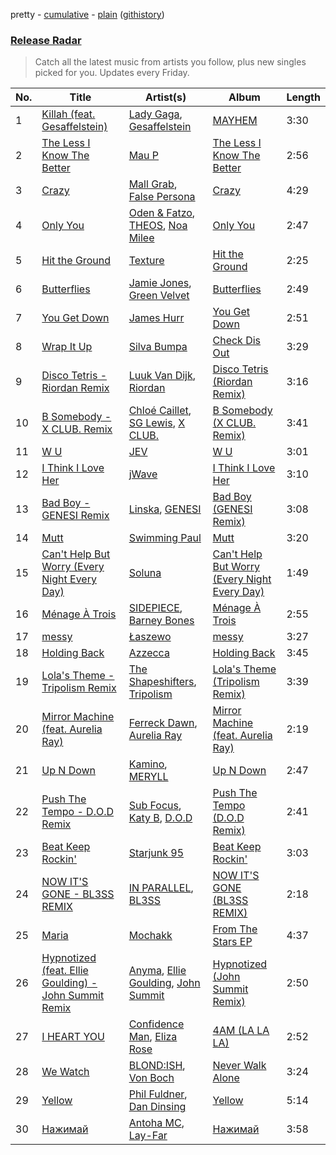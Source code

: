 pretty - [cumulative](/playlists/cumulative/Release%20Radar.md) - [plain](/playlists/plain/37i9dQZEVXbsudmxBFKW7G) ([githistory](https://github.githistory.xyz/vitokorn/spotify-playlist-archive/blob/master/playlists/plain/37i9dQZEVXbsudmxBFKW7G))
### [Release Radar](https://open.spotify.com/playlist/37i9dQZEVXbsudmxBFKW7G)

> Catch all the latest music from artists you follow, plus new singles picked for you. Updates every Friday.

| No. | Title | Artist(s) | Album | Length |
|---|---|---|---|---|
| 1 | [Killah (feat. Gesaffelstein)](https://open.spotify.com/track/4pNzBbGcqXofx8mLBPTeih) | [Lady Gaga](https://open.spotify.com/artist/1HY2Jd0NmPuamShAr6KMms), [Gesaffelstein](https://open.spotify.com/artist/3hteYQFiMFbJY7wS0xDymP) | [MAYHEM](https://open.spotify.com/album/2MHUaRi9OCyTN02SoyRRBJ) | 3:30 |
| 2 | [The Less I Know The Better](https://open.spotify.com/track/7lDGg8CFySbkKUrjgzcLlY) | [Mau P](https://open.spotify.com/artist/0w1sbtZVQoK6GzV4A4OkCv) | [The Less I Know The Better](https://open.spotify.com/album/37k9VMEhAj9tO9g7MTkHWk) | 2:56 |
| 3 | [Crazy](https://open.spotify.com/track/4CVqYMpHOozDjjdkb32QQY) | [Mall Grab](https://open.spotify.com/artist/7yF6JnFPDzgml2Ytkyl5D7), [False Persona](https://open.spotify.com/artist/0o9eLbvKL4PGG549qygy1o) | [Crazy](https://open.spotify.com/album/4YgiVywFl6ZUK85JZQK4lL) | 4:29 |
| 4 | [Only You](https://open.spotify.com/track/2LMKaaPc48a48HIB5dmFmR) | [Oden & Fatzo](https://open.spotify.com/artist/2YEnrpAWWaNRFumgde1lLH), [THEOS](https://open.spotify.com/artist/1hfqK3rF48A3CDcV8SAiyM), [Noa Milee](https://open.spotify.com/artist/2CvZc8HOLU2V2ykXCUlaC4) | [Only You](https://open.spotify.com/album/7cWLkwgHZo7jtIpzlsQCeD) | 2:47 |
| 5 | [Hit the Ground](https://open.spotify.com/track/7wAuksvJErTLz0OHTDJPIa) | [Texture](https://open.spotify.com/artist/1K3a2VWnyszfzzdnT8iu0e) | [Hit the Ground](https://open.spotify.com/album/7yD02x73angL1C9H4dfjCV) | 2:25 |
| 6 | [Butterflies](https://open.spotify.com/track/6cBs0IiuiBT0172vOcc7GE) | [Jamie Jones](https://open.spotify.com/artist/4admDxmnri5Zco0xYrJ0ji), [Green Velvet](https://open.spotify.com/artist/3ABaec4jjl95VqmG1iD4k2) | [Butterflies](https://open.spotify.com/album/2C74sO3IjfXbiEPKD6kjQo) | 2:49 |
| 7 | [You Get Down](https://open.spotify.com/track/2nnMjKBlJBnU6cPDXtXEDA) | [James Hurr](https://open.spotify.com/artist/2g9i2kA0jUr6sfAT28l2vL) | [You Get Down](https://open.spotify.com/album/7uOJjpC81LlVSGCOzeELJ5) | 2:51 |
| 8 | [Wrap It Up](https://open.spotify.com/track/3aekCCcYbuxo93ZYBBjT6s) | [Silva Bumpa](https://open.spotify.com/artist/2dPLkqesvPXpIlP65JoLrf) | [Check Dis Out](https://open.spotify.com/album/7Blc6HJNxFjfRepAwfPS1p) | 3:29 |
| 9 | [Disco Tetris - Riordan Remix](https://open.spotify.com/track/0aWhTCjzK2gqXQNPODbmPi) | [Luuk Van Dijk](https://open.spotify.com/artist/1KFfk3NtblIJtGEqyiR31t), [Riordan](https://open.spotify.com/artist/68rU1sdZ0HjxjEC5YnSmao) | [Disco Tetris (Riordan Remix)](https://open.spotify.com/album/3uaf3JOTGr8G05F6DMmt3L) | 3:16 |
| 10 | [B Somebody - X CLUB. Remix](https://open.spotify.com/track/0fgjSCrThXsWnEvqRD1DsG) | [Chloé Caillet](https://open.spotify.com/artist/68ywCN6ZpInbcilOfLBa3a), [SG Lewis](https://open.spotify.com/artist/0GG2cWaonE4JPrjcCCQ1EG), [X CLUB.](https://open.spotify.com/artist/4CYPaFp9yDrNduNptv0DPQ) | [B Somebody (X CLUB. Remix)](https://open.spotify.com/album/1UdRqFmjpDpn4ZLW9tpBJy) | 3:41 |
| 11 | [W U](https://open.spotify.com/track/5zJ9hHu54TZu9NdLMSBd11) | [JEV](https://open.spotify.com/artist/6StZbL9v3UpuaMwIoq8fyW) | [W U](https://open.spotify.com/album/00Pn5CSnnnEDffAo4GGLBN) | 3:01 |
| 12 | [I Think I Love Her](https://open.spotify.com/track/2JkLiT6omy9J7aOcpB9G6B) | [jWave](https://open.spotify.com/artist/0FUSntuT77SPvfqmXxdl7h) | [I Think I Love Her](https://open.spotify.com/album/67E9JS1wtkBlI3oVwZMMka) | 3:10 |
| 13 | [Bad Boy - GENESI Remix](https://open.spotify.com/track/4MKqROsy64whz0A1YyCXGE) | [Linska](https://open.spotify.com/artist/5f7jxYF5js7lD5lMyIPUBq), [GENESI](https://open.spotify.com/artist/4OG9hOPsfAEziKvOJj2SG7) | [Bad Boy (GENESI Remix)](https://open.spotify.com/album/4Dcsa8dzEEkaqAwdF7q7rM) | 3:08 |
| 14 | [Mutt](https://open.spotify.com/track/0bQmS1DS24E6TK5gdVm1jD) | [Swimming Paul](https://open.spotify.com/artist/5rEwPEAHq2q1yW3wF4av5s) | [Mutt](https://open.spotify.com/album/4xSgTuaoaNwARRsmI0cMxD) | 3:20 |
| 15 | [Can't Help But Worry (Every Night Every Day)](https://open.spotify.com/track/126ybtMM3PXIo6rnwCSe6i) | [Soluna](https://open.spotify.com/artist/2fRP0DEazBFA0FoLvkyHTY) | [Can't Help But Worry (Every Night Every Day)](https://open.spotify.com/album/7vJm6qiekHsbQ5HJBSnfwX) | 1:49 |
| 16 | [Ménage À Trois](https://open.spotify.com/track/2H9SdFmXgiHM5MhwLOuBm3) | [SIDEPIECE](https://open.spotify.com/artist/5czbzNZZfWpyFgZyfT3Mkk), [Barney Bones](https://open.spotify.com/artist/7rzyYETlkvNEdxdtSUXXTV) | [Ménage À Trois](https://open.spotify.com/album/6tdzoV8uezHAmeNXoEIWrl) | 2:55 |
| 17 | [messy](https://open.spotify.com/track/3CPhCNH8rV1czzGSmXm9TH) | [Łaszewo](https://open.spotify.com/artist/6jxGLrn1I14RIeRYodOpLN) | [messy](https://open.spotify.com/album/4XoiPhxyT8riRh4V2enQZP) | 3:27 |
| 18 | [Holding Back](https://open.spotify.com/track/3PY4LMTRDGzg9wXq4tB9cE) | [Azzecca](https://open.spotify.com/artist/2k5DY2QDU3kBi5DX7OQlWj) | [Holding Back](https://open.spotify.com/album/7vH5NAAUkYccDgk37OZcmc) | 3:45 |
| 19 | [Lola's Theme - Tripolism Remix](https://open.spotify.com/track/4tDDGi78yN261vDDaOQlGD) | [The Shapeshifters](https://open.spotify.com/artist/60FV7KyxIH9FH1uq7u8inP), [Tripolism](https://open.spotify.com/artist/18JlbX3l0yzlwdnQVJrLsp) | [Lola's Theme (Tripolism Remix)](https://open.spotify.com/album/75NCYiWBnt9eptrKPv13NX) | 3:39 |
| 20 | [Mirror Machine (feat. Aurelia Ray)](https://open.spotify.com/track/02idOTV7xd70dtWv5ALKNt) | [Ferreck Dawn](https://open.spotify.com/artist/3cnAJv9gydgm52KFIsdvO8), [Aurelia Ray](https://open.spotify.com/artist/1XBlyH8em537ST8B4bifds) | [Mirror Machine (feat. Aurelia Ray)](https://open.spotify.com/album/2kOMPQL3Dh0txs9SLyrKbM) | 2:19 |
| 21 | [Up N Down](https://open.spotify.com/track/4BFoLiWDZusUKvEvXDpDAF) | [Kamino](https://open.spotify.com/artist/6XYhu7HPIJ47SY98bY1Hnx), [MERYLL](https://open.spotify.com/artist/4pqY01dGuzojomnVCXYbXC) | [Up N Down](https://open.spotify.com/album/66lG6q9LY1TV9pjbmlcllX) | 2:47 |
| 22 | [Push The Tempo - D.O.D Remix](https://open.spotify.com/track/7uye1qsLHQ3d4f0edo0BOV) | [Sub Focus](https://open.spotify.com/artist/0QaSiI5TLA4N7mcsdxShDO), [Katy B](https://open.spotify.com/artist/5EUdiv20t58GCS09VMKk7M), [D.O.D](https://open.spotify.com/artist/0Cs47vvRsPgEfliBU9KDiB) | [Push The Tempo (D.O.D Remix)](https://open.spotify.com/album/4WQZ20sEFrbE5XAQXnmzrK) | 2:41 |
| 23 | [Beat Keep Rockin'](https://open.spotify.com/track/11RXJgrGmyPJEtbOJ9ZFYQ) | [Starjunk 95](https://open.spotify.com/artist/523iXWyHL26prJR3GKjRhx) | [Beat Keep Rockin'](https://open.spotify.com/album/6qIpC1zUZJ1DqFbyMcQT6q) | 3:03 |
| 24 | [NOW IT'S GONE - BL3SS REMIX](https://open.spotify.com/track/5JhnPJ9sjaLcQ75vhGZzws) | [IN PARALLEL](https://open.spotify.com/artist/6xaiGRpXAB9JdoSy3gzw4H), [BL3SS](https://open.spotify.com/artist/6kbR2eL4hecj3rFwGOsYsI) | [NOW IT'S GONE (BL3SS REMIX)](https://open.spotify.com/album/0XK1fxAoMOulFuvsKOHyIp) | 2:18 |
| 25 | [Maria](https://open.spotify.com/track/4y7moiPcmh1naRAZVwLjEL) | [Mochakk](https://open.spotify.com/artist/0rTh1tAdrEbdKZBTiiAQSo) | [From The Stars EP](https://open.spotify.com/album/5epS4PC6kWpMDiLP7KWsPK) | 4:37 |
| 26 | [Hypnotized (feat. Ellie Goulding) - John Summit Remix](https://open.spotify.com/track/1VAVEYZlzBp7d8UlWJvaDD) | [Anyma](https://open.spotify.com/artist/4iBwchw0U0GZv5RfVYSMxN), [Ellie Goulding](https://open.spotify.com/artist/0X2BH1fck6amBIoJhDVmmJ), [John Summit](https://open.spotify.com/artist/7kNqXtgeIwFtelmRjWv205) | [Hypnotized (John Summit Remix)](https://open.spotify.com/album/2eZyOgXmahrzJwNeYiilwQ) | 2:50 |
| 27 | [I HEART YOU](https://open.spotify.com/track/5YSaWnfbnrHC2ByWY73vdo) | [Confidence Man](https://open.spotify.com/artist/0RwXnFrEoI8tltFvYpJgP6), [Eliza Rose](https://open.spotify.com/artist/4XC335ouK6pXyq4QiIb8bP) | [4AM (LA LA LA)](https://open.spotify.com/album/0TZYUgt86qWofwpst6Tz4J) | 2:52 |
| 28 | [We Watch](https://open.spotify.com/track/7L5bon0C6MMs8q6O2aFn06) | [BLOND:ISH](https://open.spotify.com/artist/6zsJjoCtL1WByG0VsuFWzR), [Von Boch](https://open.spotify.com/artist/7cR62TCmcorAdyny40NsP0) | [Never Walk Alone](https://open.spotify.com/album/5B6cE705BTRvviiO1p4m0o) | 3:24 |
| 29 | [Yellow](https://open.spotify.com/track/4t8UeKgw14wHK9EMrSvZGf) | [Phil Fuldner](https://open.spotify.com/artist/1DKPQBaKEzmQzWG1GwJoXT), [Dan Dinsing](https://open.spotify.com/artist/2igbjUkmglIjb0kTTedO50) | [Yellow](https://open.spotify.com/album/540oEuBJBkTNgXedQm3Ynm) | 5:14 |
| 30 | [Нажимай](https://open.spotify.com/track/58KBhRtzqRXlnb558fL9Zy) | [Antoha MC](https://open.spotify.com/artist/6OqmKFaRcw0f23m5PQ9CrL), [Lay-Far](https://open.spotify.com/artist/6ERzNHT215iUO0kYb2Zdyw) | [Нажимай](https://open.spotify.com/album/52FbOWJMMYlq849nWljNuq) | 3:58 |